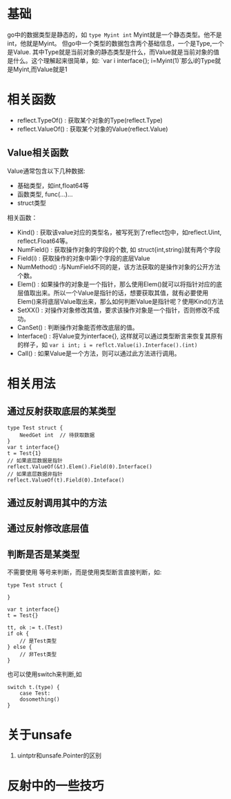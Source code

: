 基础
====

go中的数据类型是静态的，如 `type Myint int`
Myint就是一个静态类型。他不是int，他就是Myint。
但go中一个类型的数据包含两个基础信息，一个是Type,一个是Value.
其中Type就是当前对象的静态类型是什么，而Value就是当前对象的值是什么。这个理解起来很简单，如:
\`var i interface{}; i=Myint(1)\`那么i的Type就是Myint,而Value就是1

相关函数
========

-   reflect.TypeOf() : 获取某个对象的Type(reflect.Type)
-   reflect.ValueOf() : 获取某个对象的Value(reflect.Value)

Value相关函数
-------------

Value通常包含以下几种数据:

-   基础类型，如int,float64等
-   函数类型, func(...)...
-   struct类型

相关函数：

-   Kind() :
    获取该value对应的类型名，被写死到了reflect包中，如reflect.Uint,
    reflect.Float64等。
-   NumField() : 获取操作对象的字段的个数, 如
    struct{int,string}就有两个字段
-   Field(i) : 获取操作的对象中第i个字段的底层Value
-   NumMethod()
    :与NumField不同的是，该方法获取的是操作对象的公开方法个数。
-   Elem() :
    如果操作的对象是一个指针，那么使用Elem()就可以将指针对应的底层值取出来。所以一个Value是指针的话，想要获取其值，就有必要使用Elem()来将底层Value取出来，那么如何判断Value是指针呢？使用Kind()方法
-   SetXX() :
    对操作对象修改其值，要求该操作对象是一个指针，否则修改不成功。
-   CanSet() : 判断操作对象能否修改底层的值。
-   Interface() : 将Value变为interface{},
    这样就可以通过类型断言来恢复其原有的样子，如
    `var i int; i = reflct.Value(i).Interface().(int)`
-   Call() : 如果Value是一个方法，则可以通过此方法进行调用。

相关用法
========

通过反射获取底层的某类型
------------------------

``` {.go}
type Test struct {
    NeedGet int  // 待获取数据
}
var t interface{}
t = Test{1}
// 如果底层数据是指针
reflect.ValueOf(&t).Elem().Field(0).Interface()
// 如果底层数据非指针
reflect.ValueOf(t).Field(0).Inteface()
```

通过反射调用其中的方法
----------------------

通过反射修改底层值
------------------

判断是否是某类型
----------------

不需要使用 等号来判断，而是使用类型断言直接判断，如:

``` {.go}
type Test struct {

}

var t interface{}
t = Test{}

tt, ok := t.(Test)
if ok {
    // 是Test类型
} else {
    // 非Test类型
}
```

也可以使用switch来判断,如

``` {.go}
switch t.(type) {
    case Test:
    dosomething()
}
```

关于unsafe
==========

1.  uintptr和unsafe.Pointer的区别

反射中的一些技巧
================
